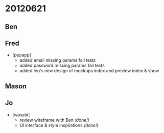# 20120621

## Ben



## Fred
- [popapp]
  - added email missing params fail tests
  - added password missing params fail tests
  - added leo's new design of mockups index and preview index & show



## Mason



## Jo
- [wasabi]
  - review wireframe with Ben *(done!)*
  - UI interface & style inspirations *(done!)*